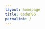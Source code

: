 ```yaml
---
layout: homepage
title: Code@SG
permalink: /
---
```

<!-- Type your notification here - the notification bar will not appear if this is empty. For other changes, refer to _data/homepage.yml to edit the homepage -->

